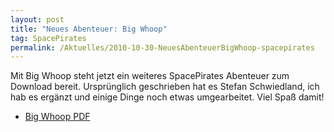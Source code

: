 ```yaml
---
layout: post
title: "Neues Abenteuer: Big Whoop"
tag: SpacePirates
permalink: /Aktuelles/2010-10-30-NeuesAbenteuerBigWhoop-spacepirates
---
```



Mit Big Whoop steht jetzt ein weiteres SpacePirates Abenteuer zum Download bereit. Ursprünglich geschrieben hat es Stefan Schwiedland, ich hab es ergänzt und einige Dinge noch etwas umgearbeitet. Viel Spaß damit!

- [Big Whoop PDF](https://spacepirates.jcgames.de/Abenteuer/Der_große_Fang/)
